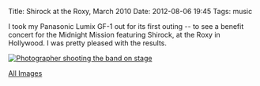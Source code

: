 Title: Shirock at the Roxy, March 2010
Date: 2012-08-06 19:45
Tags: music

I took my Panasonic Lumix GF-1 out for its first outing -- to see a
benefit concert for the Midnight Mission featuring Shirock, at the Roxy
in Hollywood. I was pretty pleased with the results.

[![Photographer shooting the band on stage](/galleries/shirock-at-the-roxy/content/images/large/P1000316.jpg)](/galleries/shirock-at-the-roxy/content/P1000316_large.html)

[All Images](/galleries/shirock-at-the-roxy/)
